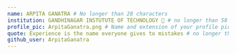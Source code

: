```yaml
---
name: ARPITA GANATRA # No longer than 28 characters
institution: GANDHINAGAR INSTUTUTE OF TECHNOLOGY 🚩 # no longer than 58 characters
profile_pic: ArpitaGanatra.png # Name and extension of your profile picture(ex. mona.png) The picture must be squared and 544px on width and height.
quote: Experience is the name everyone gives to mistakes # no longer than 100 characters, avoid using quotes(") to guarantee the format remains the same.
github_user: ArpitaGanatra
---
```

